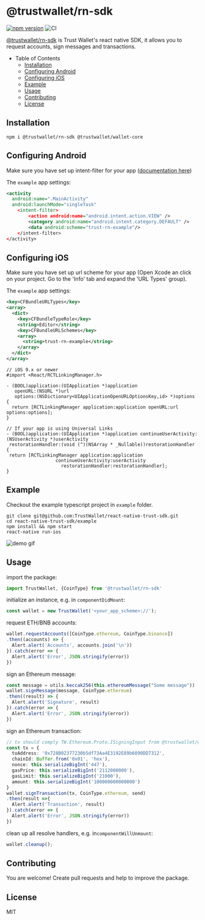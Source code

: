 # @trustwallet/rn-sdk

[![npm version](https://badge.fury.io/js/%40trustwallet%2Frn-sdk.svg)](https://badge.fury.io/js/%40trustwallet%2Frn-sdk)
![CI](https://github.com/trustwallet/react-native-trust-sdk/workflows/CI/badge.svg)

[@trustwallet/rn-sdk](https://www.npmjs.com/package/@trustwallet/rn-sdk) is Trust Wallet's react native SDK, it allows you to request accounts, sign messages and transactions.

- Table of Contents
  - [Installation](#installation)
  - [Configuring Android](#configuring-android)
  - [Configuring iOS](#configuring-ios)
  - [Example](#example)
  - [Usage](#usage)
  - [Contributing](#contributing)
  - [License](#license)

## Installation

```shell
npm i @trustwallet/rn-sdk @trustwallet/wallet-core
```

## Configuring Android

Make sure you have set up intent-filter for your app ([documentation here](https://developer.android.com/training/app-links/deep-linking#adding-filters))

The `example` app settings:

```xml
<activity
  android:name=".MainActivity"
  android:launchMode="singleTask"
    <intent-filter>
        <action android:name="android.intent.action.VIEW" />
        <category android:name="android.intent.category.DEFAULT" />
        <data android:scheme="trust-rn-example"/>
    </intent-filter>
</activity>
```

## Configuring iOS

Make sure you have set up url scheme for your app (Open Xcode an click on your project. Go to the 'Info' tab and expand the 'URL Types' group).

The `example` app settings:

```xml
<key>CFBundleURLTypes</key>
<array>
  <dict>
    <key>CFBundleTypeRole</key>
    <string>Editor</string>
    <key>CFBundleURLSchemes</key>
    <array>
      <string>trust-rn-example</string>
    </array>
  </dict>
</array>
```

```objc
// iOS 9.x or newer
#import <React/RCTLinkingManager.h>

- (BOOL)application:(UIApplication *)application
   openURL:(NSURL *)url
   options:(NSDictionary<UIApplicationOpenURLOptionsKey,id> *)options
{
  return [RCTLinkingManager application:application openURL:url options:options];
}

// If your app is using Universal Links
- (BOOL)application:(UIApplication *)application continueUserActivity:(NSUserActivity *)userActivity
 restorationHandler:(void (^)(NSArray * _Nullable))restorationHandler
{
 return [RCTLinkingManager application:application
                  continueUserActivity:userActivity
                    restorationHandler:restorationHandler];
}
```

## Example

Checkout the example typescript project in `example` folder.

```shell
git clone git@github.com:TrustWallet/react-native-trust-sdk.git
cd react-native-trust-sdk/example
npm install && npm start
react-native run-ios
```

![demo gif](https://user-images.githubusercontent.com/360470/86009121-669bf880-ba4c-11ea-8bb7-3c2d8a139a68.gif)

## Usage

import the package:

```typescript
import TrustWallet, {CoinType} from '@trustwallet/rn-sdk'
```

initialize an instance, e.g. in `componentDidMount`:

```typescript
const wallet = new TrustWallet('<your_app_scheme>://');
```

request ETH/BNB accounts:

```typescript
wallet.requestAccounts([CoinType.ethereum, CoinType.binance])
.then((accounts) => {
  Alert.alert('Accounts', accounts.join('\n'))
}).catch(error => {
  Alert.alert('Error', JSON.stringify(error))
})
```

sign an Ethereum message:

```typescript
const message = utils.keccak256(this.ethereumMessage("Some message"))
wallet.signMessage(message, CoinType.ethereum)
.then((result) => {
  Alert.alert('Signature', result)
}).catch(error => {
  Alert.alert('Error', JSON.stringify(error))
})
```

sign an Ethereum transaction:

```typescript
// tx should comply TW.Ethereum.Proto.ISigningInput from @trustwallet/wallet-core
const tx = {
  toAddress: '0x728B02377230b5df73Aa4E3192E89b6090DD7312',
  chainId: Buffer.from('0x01', 'hex'),
  nonce: this.serializeBigInt('447'),
  gasPrice: this.serializeBigInt('2112000000'),
  gasLimit: this.serializeBigInt('21000'),
  amount: this.serializeBigInt('100000000000000')
}
wallet.signTransaction(tx, CoinType.ethereum, send)
.then(result =>{
  Alert.alert('Transaction', result)
}).catch(error => {
  Alert.alert('Error', JSON.stringify(error))
})
```

clean up all resolve handlers, e.g. in`componentWillUnmount`:

```typescript
wallet.cleanup();
```

## Contributing

You are welcome! Create pull requests and help to improve the package.

## License

MIT
